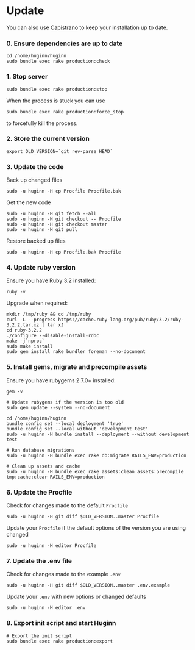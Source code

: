 # Update

You can also use [Capistrano](./capistrano.md) to keep your installation up to date.

### 0. Ensure dependencies are up to date

```
cd /home/huginn/huginn
sudo bundle exec rake production:check
```

### 1. Stop server

```
sudo bundle exec rake production:stop
```

When the process is stuck you can use 

```
sudo bundle exec rake production:force_stop
```
to forcefully kill the process.

### 2. Store the current version

```
export OLD_VERSION=`git rev-parse HEAD`
```

### 3. Update the code

Back up changed files

```
sudo -u huginn -H cp Procfile Procfile.bak
```

Get the new code
```
sudo -u huginn -H git fetch --all
sudo -u huginn -H git checkout -- Procfile
sudo -u huginn -H git checkout master
sudo -u huginn -H git pull
```

Restore backed up files

```
sudo -u huginn -H cp Procfile.bak Procfile
```

### 4. Update ruby version

Ensure you have Ruby 3.2 installed:

```
ruby -v
```

Upgrade when required:

```
mkdir /tmp/ruby && cd /tmp/ruby
curl -L --progress https://cache.ruby-lang.org/pub/ruby/3.2/ruby-3.2.2.tar.xz | tar xJ
cd ruby-3.2.2
./configure --disable-install-rdoc
make -j`nproc`
sudo make install
sudo gem install rake bundler foreman --no-document
```

### 5. Install gems, migrate and precompile assets

Ensure you have rubygems 2.7.0+ installed:

```
gem -v

# Update rubygems if the version is too old
sudo gem update --system --no-document
```

```
cd /home/huginn/huginn
bundle config set --local deployment 'true'
bundle config set --local without 'development test'
sudo -u huginn -H bundle install --deployment --without development test

# Run database migrations
sudo -u huginn -H bundle exec rake db:migrate RAILS_ENV=production

# Clean up assets and cache
sudo -u huginn -H bundle exec rake assets:clean assets:precompile tmp:cache:clear RAILS_ENV=production

```

### 6. Update the Procfile

Check for changes made to the default `Procfile`
```
sudo -u huginn -H git diff $OLD_VERSION..master Procfile
```

Update your `Procfile` if the default options of the version you are using changed
```
sudo -u huginn -H editor Procfile
```

### 7. Update the .env file

Check for changes made to the example `.env`
```
sudo -u huginn -H git diff $OLD_VERSION..master .env.example
```

Update your `.env` with new options or changed defaults
```
sudo -u huginn -H editor .env
```


### 8. Export init script and start Huginn

```
# Export the init script
sudo bundle exec rake production:export
```

